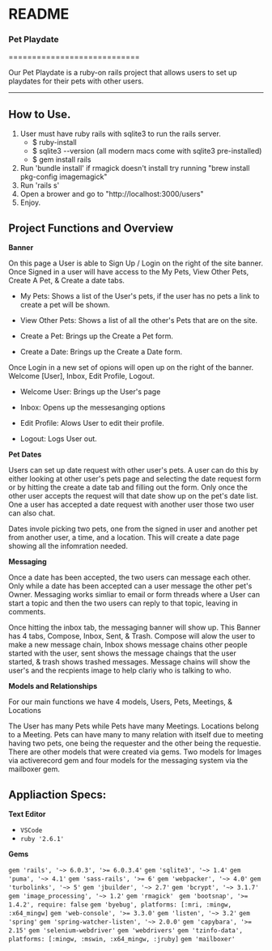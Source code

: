 <!-- Test  -->

# README

### Pet Playdate 
============================

Our Pet Playdate is a ruby-on rails project that allows users to set up playdates for their pets with other users. 

--- 

## How to Use. 

1. User must have ruby rails with sqlite3 to run the rails server. 
    - $ ruby-install 
    - $ sqlite3 --version (all modern macs come with sqlite3 pre-installed)
    - $ gem install rails 
2. Run 'bundle install' if rmagick doesn't install try running "brew install pkg-config imagemagick"
3. Run 'rails s' 
4. Open a brower and go to "http://localhost:3000/users"
5. Enjoy. 

## Project Functions and Overview 

**Banner** 

On this page a User is able to Sign Up / Login on the right of the site banner. Once Signed in a user will have access to the My Pets, View Other Pets, Create A Pet, & Create a date tabs. 

- My Pets: Shows a list of the User's pets, if the user has no pets a link to create a pet will be shown. 

- View Other Pets: Shows a list of all the other's Pets that are on the site. 

- Create a Pet: Brings up the Create a Pet form. 

- Create a Date: Brings up the Create a Date form. 

Once Login in a new set of opions will open up on the right of the banner. Welcome [User], Inbox, Edit Profile, Logout. 

- Welcome User: Brings up the User's page

- Inbox: Opens up the messesanging options

- Edit Profile: Alows User to edit their profile. 

- Logout: Logs User out. 

**Pet Dates** 

Users can set up date request with other user's pets. A user can do this by either looking at other user's pets page and selecting the date request form or by hitting the create a date tab and filling out the form. Only once the other user accepts the request will that date show up on the pet's date list. One a user has accepted a date request with another user those two user can also chat. 

Dates invole picking two pets, one from the signed in user and another pet from another user, a time, and a location. This will create a date page showing all the infomration needed. 


**Messaging** 

Once a date has been accepted, the two users can message each other. Only while a date has been accepted can a user message the other pet's Owner. Messaging works simliar to email or form threads where a User can start a topic and then the two users can reply to that topic, leaving in comments. 

Once hitting the inbox tab, the messaging banner will show up. This Banner has 4 tabs, Compose, Inbox, Sent, & Trash. Compose will alow the user to make a new message chain, Inbox shows message chains other people started with the user, sent shows the message chaings that the user started, & trash shows trashed messages. Message chains will show the user's and the recpients image to help clariy who is talking to who. 

**Models and Relationships** 


For our main functions we have 4 models, Users, Pets, Meetings, & Locations 

The User has many Pets while Pets have many Meetings. Locations belong to a Meeting. Pets can have many to many relation with itself due to meeting having two pets, one being the requester and the other being the requestie. There are other models that were created via gems. Two models for Images via activerecord gem and four models for the messaging system via the mailboxer gem. 


## Appliaction Specs: 

**Text Editor** 
- `VSCode` 
- `ruby '2.6.1'`

**Gems** 

`gem 'rails', '~> 6.0.3', '>= 6.0.3.4'`
`gem 'sqlite3', '~> 1.4'`
`gem 'puma', '~> 4.1'`
`gem 'sass-rails', '>= 6'`
`gem 'webpacker', '~> 4.0'`
`gem 'turbolinks', '~> 5'`
`gem 'jbuilder', '~> 2.7'`
`gem 'bcrypt', '~> 3.1.7'`
`gem 'image_processing', '~> 1.2'`
`gem 'rmagick' `
`gem 'bootsnap', '>= 1.4.2', require: false`
`gem 'byebug', platforms: [:mri, :mingw, :x64_mingw]`
`gem 'web-console', '>= 3.3.0'`
`gem 'listen', '~> 3.2'`
`gem 'spring'`
`gem 'spring-watcher-listen', '~> 2.0.0'`
`gem 'capybara', '>= 2.15'`
`gem 'selenium-webdriver'`
`gem 'webdrivers'`
`gem 'tzinfo-data', platforms: [:mingw, :mswin, :x64_mingw, :jruby]`
`gem 'mailboxer'`





